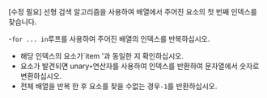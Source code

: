 [수정 필요]
선형 검색 알고리즘을 사용하여 배열에서 주어진 요소의 첫 번째 인덱스를 찾습니다.

-`for ... in`루프를 사용하여 주어진 배열의 인덱스를 반복하십시오.
- 해당 인덱스의 요소가`item '과 동일한 지 확인하십시오.
- 요소가 발견되면 unary`+`연산자를 사용하여 인덱스를 반환하여 문자열에서 숫자로 변환하십시오.
- 전체 배열을 반복 한 후 요소를 찾을 수없는 경우`-1`를 반환하십시오.